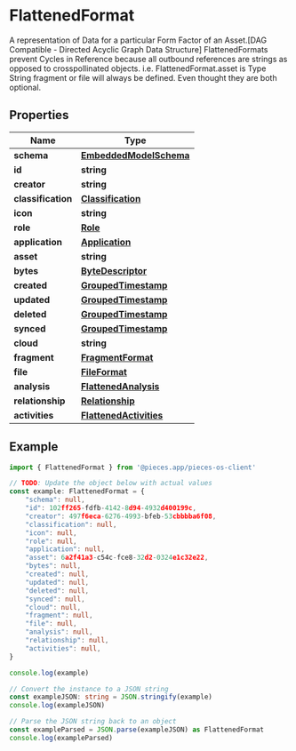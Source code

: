 
# FlattenedFormat

A representation of Data for a particular Form Factor of an Asset.[DAG Compatible - Directed Acyclic Graph Data Structure]  FlattenedFormats prevent Cycles in Reference because all outbound references are strings as opposed to crosspollinated objects.  i.e. FlattenedFormat.asset is Type String  fragment or file will always be defined. Even thought they are both optional.

## Properties

Name | Type
------------ | -------------
**schema** | [**EmbeddedModelSchema**](EmbeddedModelSchema)
**id** | **string**
**creator** | **string**
**classification** | [**Classification**](Classification)
**icon** | **string**
**role** | [**Role**](Role)
**application** | [**Application**](Application)
**asset** | **string**
**bytes** | [**ByteDescriptor**](ByteDescriptor)
**created** | [**GroupedTimestamp**](GroupedTimestamp)
**updated** | [**GroupedTimestamp**](GroupedTimestamp)
**deleted** | [**GroupedTimestamp**](GroupedTimestamp)
**synced** | [**GroupedTimestamp**](GroupedTimestamp)
**cloud** | **string**
**fragment** | [**FragmentFormat**](FragmentFormat)
**file** | [**FileFormat**](FileFormat)
**analysis** | [**FlattenedAnalysis**](FlattenedAnalysis)
**relationship** | [**Relationship**](Relationship)
**activities** | [**FlattenedActivities**](FlattenedActivities)

## Example

```typescript
import { FlattenedFormat } from '@pieces.app/pieces-os-client'

// TODO: Update the object below with actual values
const example: FlattenedFormat = {
    "schema": null,
    "id": 102ff265-fdfb-4142-8d94-4932d400199c,
    "creator": 497f6eca-6276-4993-bfeb-53cbbbba6f08,
    "classification": null,
    "icon": null,
    "role": null,
    "application": null,
    "asset": 6a2f41a3-c54c-fce8-32d2-0324e1c32e22,
    "bytes": null,
    "created": null,
    "updated": null,
    "deleted": null,
    "synced": null,
    "cloud": null,
    "fragment": null,
    "file": null,
    "analysis": null,
    "relationship": null,
    "activities": null,
}

console.log(example)

// Convert the instance to a JSON string
const exampleJSON: string = JSON.stringify(example)
console.log(exampleJSON)

// Parse the JSON string back to an object
const exampleParsed = JSON.parse(exampleJSON) as FlattenedFormat
console.log(exampleParsed)
```


